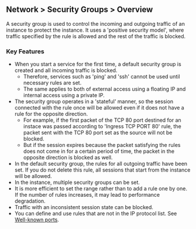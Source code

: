 ## Network > Security Groups > Overview

A security group is used to control the incoming and outgoing traffic of an instance to protect the instance. It uses a 'positive security model', where traffic specified by the rule is allowed and the rest of the traffic is blocked.

### Key Features
* When you start a service for the first time, a default security group is created and all incoming traffic is blocked. 
  * Therefore, services such as 'ping' and 'ssh' cannot be used until necessary rules are set.
  * The same applies to both of external access using a floating IP and internal access using a private IP.
* The security group operates in a 'stateful' manner, so the session connected with the rule once will be allowed even if it does not have a rule for the opposite direction. 
  * For example, if the first packet of the TCP 80 port destined for an instace was passed according to 'Ingress TCP PORT 80' rule, the packet sent with the TCP 80 port set as the source will not be blocked.
  * But if the session expires because the packet satisfying the rules does not come in for a certain period of time, the packet in the opposite direction is blocked as well. 
* In the default security group, the rules for all outgoing traffic have been set. If you do not delete this rule, all sessions that start from the instance will be allowed.
* In the instance, multiple security groups can be set.
* It is more efficient to set the range rather than to add a rule one by one. If the number of rules increases, it may lead to performance degradation.
* Traffic with an inconsistent session state can be blocked.
* You can define and use rules that are not in the IP protocol list. See [Well-known ports](https://en.wikipedia.org/wiki/List_of_TCP_and_UDP_port_numbers).

